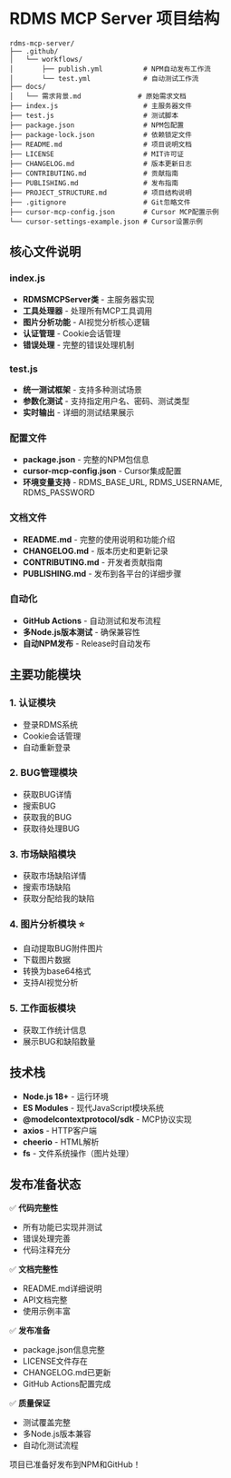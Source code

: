 # RDMS MCP Server 项目结构

```
rdms-mcp-server/
├── .github/
│   └── workflows/
│       ├── publish.yml          # NPM自动发布工作流
│       └── test.yml             # 自动测试工作流
├── docs/
│   └── 需求背景.md              # 原始需求文档
├── index.js                     # 主服务器文件
├── test.js                      # 测试脚本
├── package.json                 # NPM包配置
├── package-lock.json            # 依赖锁定文件
├── README.md                    # 项目说明文档
├── LICENSE                      # MIT许可证
├── CHANGELOG.md                 # 版本更新日志
├── CONTRIBUTING.md              # 贡献指南
├── PUBLISHING.md                # 发布指南
├── PROJECT_STRUCTURE.md         # 项目结构说明
├── .gitignore                   # Git忽略文件
├── cursor-mcp-config.json       # Cursor MCP配置示例
└── cursor-settings-example.json # Cursor设置示例
```

## 核心文件说明

### index.js
- **RDMSMCPServer类** - 主服务器实现
- **工具处理器** - 处理所有MCP工具调用
- **图片分析功能** - AI视觉分析核心逻辑
- **认证管理** - Cookie会话管理
- **错误处理** - 完整的错误处理机制

### test.js
- **统一测试框架** - 支持多种测试场景
- **参数化测试** - 支持指定用户名、密码、测试类型
- **实时输出** - 详细的测试结果展示

### 配置文件
- **package.json** - 完整的NPM包信息
- **cursor-mcp-config.json** - Cursor集成配置
- **环境变量支持** - RDMS_BASE_URL, RDMS_USERNAME, RDMS_PASSWORD

### 文档文件
- **README.md** - 完整的使用说明和功能介绍
- **CHANGELOG.md** - 版本历史和更新记录
- **CONTRIBUTING.md** - 开发者贡献指南
- **PUBLISHING.md** - 发布到各平台的详细步骤

### 自动化
- **GitHub Actions** - 自动测试和发布流程
- **多Node.js版本测试** - 确保兼容性
- **自动NPM发布** - Release时自动发布

## 主要功能模块

### 1. 认证模块
- 登录RDMS系统
- Cookie会话管理
- 自动重新登录

### 2. BUG管理模块
- 获取BUG详情
- 搜索BUG
- 获取我的BUG
- 获取待处理BUG

### 3. 市场缺陷模块
- 获取市场缺陷详情
- 搜索市场缺陷
- 获取分配给我的缺陷

### 4. 图片分析模块 ⭐
- 自动提取BUG附件图片
- 下载图片数据
- 转换为base64格式
- 支持AI视觉分析

### 5. 工作面板模块
- 获取工作统计信息
- 展示BUG和缺陷数量

## 技术栈

- **Node.js 18+** - 运行环境
- **ES Modules** - 现代JavaScript模块系统
- **@modelcontextprotocol/sdk** - MCP协议实现
- **axios** - HTTP客户端
- **cheerio** - HTML解析
- **fs** - 文件系统操作（图片处理）

## 发布准备状态

✅ **代码完整性**
- 所有功能已实现并测试
- 错误处理完善
- 代码注释充分

✅ **文档完整性**
- README.md详细说明
- API文档完整
- 使用示例丰富

✅ **发布准备**
- package.json信息完整
- LICENSE文件存在
- CHANGELOG.md已更新
- GitHub Actions配置完成

✅ **质量保证**
- 测试覆盖完整
- 多Node.js版本兼容
- 自动化测试流程

项目已准备好发布到NPM和GitHub！